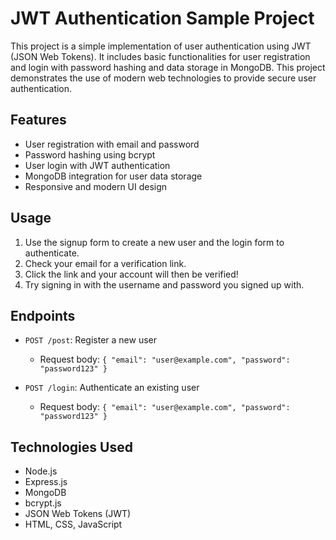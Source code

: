 # JWT Authentication Sample Project

This project is a simple implementation of user authentication using JWT (JSON Web Tokens). It includes basic functionalities for user registration and login with password hashing and data storage in MongoDB. This project demonstrates the use of modern web technologies to provide secure user authentication.

## Features

- User registration with email and password
- Password hashing using bcrypt
- User login with JWT authentication
- MongoDB integration for user data storage
- Responsive and modern UI design

## Usage

1. Use the signup form to create a new user and the login form to authenticate.
2. Check your email for a verification link.
3. Click the link and your account will then be verified!
4. Try signing in with the username and password you signed up with.


## Endpoints

- `POST /post`: Register a new user
    - Request body: `{ "email": "user@example.com", "password": "password123" }`

- `POST /login`: Authenticate an existing user
    - Request body: `{ "email": "user@example.com", "password": "password123" }`

## Technologies Used

- Node.js
- Express.js
- MongoDB
- bcrypt.js
- JSON Web Tokens (JWT)
- HTML, CSS, JavaScript

